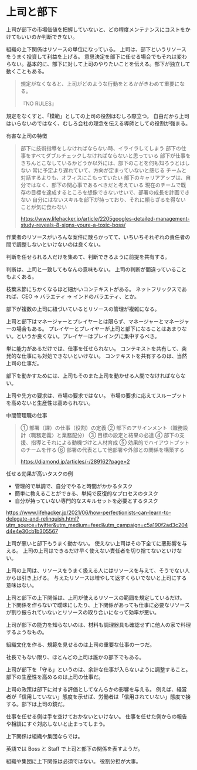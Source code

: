 # 上司と部下

上司が部下の市場価値を把握していないと、どの程度メンテナンスにコストをかけてもいいのか判断できない。

組織の上下関係はリソースの単位になっている。
上司は、部下というリソースをうまく投資して利益を上げる。
意思決定を部下に任せる場合でもそれは変わらない。基本的に、部下に対して上司のやりたいことを伝える。部下が独立して動くこともある。

> 規定がなくなると、上司がどのような行動をとるかがきわめて重要になる。
>
> 『NO RULES』

規定をなくすと、「模範」としての上司の役割はむしろ際立つ。
自由だから上司はいらないのではなく、むしろ会社の理念を伝える導師としての役割が強まる。

有害な上司の特徴

> 部下に技術指導をしなければならない時、イライラしてしまう
> 部下の仕事をすべてダブルチェックしなければならないと思っている
> 部下が仕事をきちんとこなしているかどうか以外には、部下のことを何も知ろうとはしない
> 常に予定より遅れていて、方向が定まっていないと感じる
> チームと対話するよりも、オフィスにこもっていたい
> 部下のキャリアアップは、自分ではなく、部下の関心事であるべきだと考えている
> 現在のチームで既存の目標を達成するところを想像できないせいで、部署の成長を計画できない
> 自分にはないスキルを部下が持っており、それに頼らざるを得ないことが気に食わない
>
> https://www.lifehacker.jp/article/2205googles-detailed-management-study-reveals-8-signs-youre-a-toxic-boss/

作業者のリソースがいろんな案件に散らかってて、いちいちそれぞれの責任者の間で調整しないといけないのは良くない。

判断を任せられる人だけを集めて、判断できるように前提を共有する。

判断は、上司と一致してもなんの意味もない。
上司の判断が間違っていることもよくある。

枝葉末節にちかくなるほど細かいコンテキストがある。
ネットフリックスであれば、CEO → バラエティ → インドのバラエティ、とか。

部下が複数の上司に紐づいているとリソースの管理が複雑になる。

上司と部下はマネージャーとプレイヤーとは限らず、マネージャーとマネージャーの場合もある。
プレイヤーとプレイヤーが上司と部下になることはあまりない。というか良くない。プレイヤーはプレイングに集中するべき。

単に能力があるだけでは、仕事を任せられない。
コンテキストを共有して、突発的な仕事にも対処できないといけない。
コンテキストを共有するのは、当然上司の仕事だ。

部下を動かすためには、上司もそのまた上司を動かせる人間でなければならない。

上司や先方の要求は、市場の要求ではない。
市場の要求に応えてスループットを高めないと生産性は高められない。

中間管理職の仕事

> ① 部署（課）の仕事（役割）の定義
> ② 部下のアサインメント（職務設計〈職務定義〉と業務配分）
> ③ 目標の設定と結果の必達
> ④ 部下の支援、指導とそれによる動機づけと人材育成
> ⑤ 効果的でハイアウトプットのチームを作る
> ⑥ 部署の代表として他部署や外部との関係を構築する
>
> https://diamond.jp/articles/-/289162?page=2

任せる効果が高いタスクの例

- 管理的で単調で、自分でやると時間がかかるタスク
- 簡単に教えることができる、単純で反復的なプロセスのタスク
- 自分が持っていない専門的なスキルセットを必要とするタスク

https://www.lifehacker.jp/2021/06/how-perfectionists-can-learn-to-delegate-and-relinquish.html?utm_source=twitter&utm_medium=feed&utm_campaign=c5a190f2ad3c204d4e4e30cb1b305567

上司が悪いと部下もうまく動かない。
使えない上司はその下全てに悪影響を与える。
上司の上司はできるだけ早く使えない責任者を切り捨てないといけない。

上司の上司は、リソースをうまく扱える人にはリソースを与えて、そうでない人からは引き上げる。
与えたリソースは増やして返すくらいでないと上司にする意味はない。

上司と部下の上下関係は、上司が使えるリソースの範囲を規定しているだけ。
上下関係を作らないで曖昧にしたり、上下関係があっても仕事に必要なリソースが割り振られていないとリソースの取り合いになって効率が悪い。

上司が部下の能力を知らないのは、材料も調理器具も確認せずに他人の家で料理するようなもの。

組織文化を作る、規範を見せるのは上司の重要な仕事の一つだ。

社長でもない限り、ほとんどの上司は誰かの部下でもある。

上司が部下を「守る」というのは、余計な仕事が入らないように調整すること。
部下の生産性を高めるのは上司の仕事だ。

上司の政策は部下に対する評価としてなんらかの影響を与える。
例えば、経営者が「信用していない」態度を示せば、労働者は「信用されていない」態度で接する。部下は上司の鏡だ。

仕事を任せる側は手を空けておかないといけない。
仕事を任せた側からの報告や相談にすぐ対応しないと止まってしまう。

上下関係は組織や集団ならでは。

英語では Boss と Staff で上司と部下の関係を表すようだ。

組織や集団に上下関係は必須ではない。
役割分担が大事。
